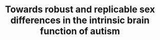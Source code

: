 ---
layout: publications
title: 'Towards robust and replicable sex differences in the intrinsic brain function of autism'
authors: D.L. Floris, J.O.A. Filho, M-C. Lai, S. Giavasis, M. Oldehinkel, M. Mennes, T. Charman, J. Tillmann, G. Dumas, C. Ecker, F. Dell’Acqua, T. Banaschewski, C. Moessnang, S. Baron-Cohen, S. Durston, E. Loth, D.G.M. Murphy, J.K. Buitelaar, C.F. Beckmann, M.P. Milham, A. Di Martino
publication: Molecular Autism
year: 2021
link: https://molecularautism.biomedcentral.com/articles/10.1186/s13229-021-00415-z
type: "Journal Paper"
category: Experimental

---